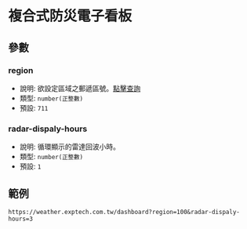 # 複合式防災電子看板

## 參數

### region

- 說明: 欲設定區域之郵遞區號。[點擊查詢](https://raw.githubusercontent.com/ExpTechTW/API/refs/heads/master/resource/region.json)
- 類型: `number(正整數)`
- 預設: `711`

### radar-dispaly-hours

- 說明: 循環顯示的雷達回波小時。
- 類型: `number(正整數)`
- 預設: `1`

## 範例

`https://weather.exptech.com.tw/dashboard?region=100&radar-dispaly-hours=3`
